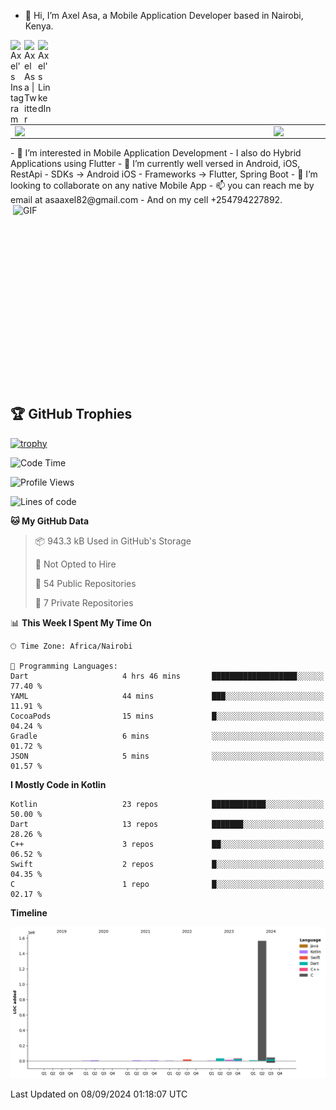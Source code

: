 - 👋 Hi, I’m Axel Asa, a Mobile Application Developer based in Nairobi, Kenya.
<a href="https://www.instagram.com/axelasa/">
  <img align="left" alt="Axel's Instagram" width="22px" src="https://raw.githubusercontent.com/hussainweb/hussainweb/main/icons/instagram.png" />
  <a href="https://twitter.com/AxelAsa2">
  <img align="left" alt="Axel Asa | Twitter" width="22px" src="https://github.com/axelasa/axelasa/assets/30687283/2ab6c0bf-ed70-4a43-9f18-c4e58536c612" />
</a>
<a href="https://www.linkedin.com/in/axel-asa-855203141/">
  <img align="left" alt="Axel's LinkedIn" width="22px" src="https://github.com/axelasa/axelasa/assets/30687283/8743ccf5-19b7-48f4-8224-f4179a837141" />
</a>





<br>
 
<center>
<table>
<tr>
<td><img width="400px" align="left" src="https://github-readme-stats.vercel.app/api?username=axelasa&count_private=true&show_icons=true&theme=dark&layout=compact" /></td>
<td><img width="380px" align="left" src="https://github-readme-stats.vercel.app/api/top-langs/?username=axelasa&hide=html&layout=compact&theme=dark" /></td>
</tr>
</table>
</center>
- 👀 I’m interested in Mobile Application Development
- I also do Hybrid Applications using Flutter
- 🌱 I’m currently well versed in Android, iOS, RestApi
- SDKs -> Android iOS
- Frameworks -> Flutter, Spring Boot
- 💞️ I’m looking to collaborate on any native Mobile App
- 📫 you can reach me by email at asaaxel82@gmail.com 
- And on my cell +254794227892.
 
 <img align="right" alt="GIF" src="https://github.com/abhisheknaiidu/abhisheknaiidu/blob/master/code.gif?raw=true" width="500" height="320" />
  
 ## 🏆 GitHub Trophies
  
 [![trophy](https://github-profile-trophy.vercel.app/?username=axelasa&theme=nord&column=2)](https://github.com/ryo-ma/github-profile-trophy)
 
 <!--START_SECTION:waka-->
![Code Time](http://img.shields.io/badge/Code%20Time-1%2C856%20hrs%2038%20mins-blue)

![Profile Views](http://img.shields.io/badge/Profile%20Views-5-blue)

![Lines of code](https://img.shields.io/badge/From%20Hello%20World%20I%27ve%20Written-1.7%20million%20lines%20of%20code-blue)

**🐱 My GitHub Data** 

> 📦 943.3 kB Used in GitHub's Storage 
 > 
> 🚫 Not Opted to Hire
 > 
> 📜 54 Public Repositories 
 > 
> 🔑 7 Private Repositories 
 > 
📊 **This Week I Spent My Time On** 

```text
🕑︎ Time Zone: Africa/Nairobi

💬 Programming Languages: 
Dart                     4 hrs 46 mins       ███████████████████░░░░░░   77.40 % 
YAML                     44 mins             ███░░░░░░░░░░░░░░░░░░░░░░   11.91 % 
CocoaPods                15 mins             █░░░░░░░░░░░░░░░░░░░░░░░░   04.24 % 
Gradle                   6 mins              ░░░░░░░░░░░░░░░░░░░░░░░░░   01.72 % 
JSON                     5 mins              ░░░░░░░░░░░░░░░░░░░░░░░░░   01.57 % 
```

**I Mostly Code in Kotlin** 

```text
Kotlin                   23 repos            ████████████░░░░░░░░░░░░░   50.00 % 
Dart                     13 repos            ███████░░░░░░░░░░░░░░░░░░   28.26 % 
C++                      3 repos             ██░░░░░░░░░░░░░░░░░░░░░░░   06.52 % 
Swift                    2 repos             █░░░░░░░░░░░░░░░░░░░░░░░░   04.35 % 
C                        1 repo              █░░░░░░░░░░░░░░░░░░░░░░░░   02.17 % 
```



**Timeline**

![Lines of Code chart](https://raw.githubusercontent.com/axelasa/axelasa/main/assets/bar_graph.png)


 Last Updated on 08/09/2024 01:18:07 UTC
<!--END_SECTION:waka-->

<!---
axelasa/axelasa is a ✨ special ✨ repository because its `README.md` (this file) appears on your GitHub profile.
You can click the Preview link to take a look at your changes.
--->
